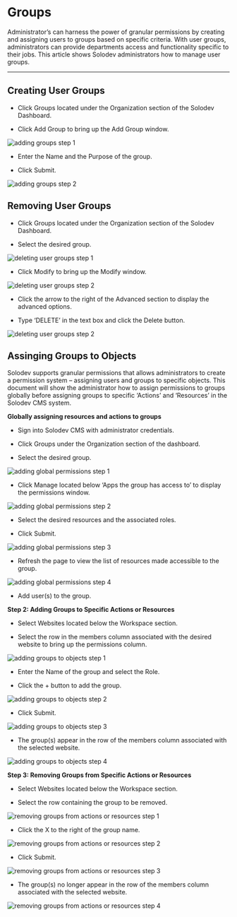 
# Groups


Administrator’s can harness the power of granular permissions by creating and assigning users to groups based on specific criteria. With user groups, administrators can provide departments access and functionality specific to their jobs. This article shows Solodev administrators how to manage user groups. 

---

## Creating User Groups

- Click Groups located under the Organization section of the Solodev Dashboard.

- Click Add Group to bring up the Add Group window. 

![adding groups step 1](adding_user_Groups_p1.png)

- Enter the Name and the Purpose of the group.

- Click Submit.

![adding groups step 2](adding_user_Groups_p2.png)

## Removing User Groups

- Click Groups located under the Organization section of the Solodev Dashboard.

- Select the desired group.

![deleting user groups step 1](deleting_user_groups.jpg)

- Click Modify to bring up the Modify window.

![deleting user groups step 2](deleting_user_groups_p2.jpg)

- Click the arrow to the right of the Advanced section to display the advanced options.
 
- Type ‘DELETE’ in the text box and click the Delete button.

![deleting user groups step 2](deleting_user_groups_p3.jpg)


## Assinging Groups to Objects

Solodev supports granular permissions that allows administrators to create a permission system – assigning users and groups to specific objects. This document will show the administrator how to assign permissions to groups globally before assigning groups to specific ‘Actions’ and ‘Resources’ in the Solodev CMS system. 


**Globally assigning resources and actions to groups**

- Sign into Solodev CMS with administrator credentials.

- Click Groups under the Organization section of the dashboard.

- Select the desired group.

![adding global permissions step 1](adding_global_permissions_p1.jpg)

- Click Manage located below ‘Apps the group has access to’ to display the permissions window.

![adding global permissions step 2](adding_global_permissions_p2.jpg)

- Select the desired resources and the associated roles.

- Click Submit.

![adding global permissions step 3](adding_global_permissions_p3.jpg)

- Refresh the page to view the list of resources made accessible to the group.

![adding global permissions step 4](adding_global_permissions_p4.jpg)

- Add user(s) to the group.


**Step 2: Adding Groups to Specific Actions or Resources**

- Select Websites located below the Workspace section. 

- Select the row in the members column associated with the desired website to bring up the permissions column.

![adding groups to objects step 1](adding_groups_to_objects.jpg)

- Enter the Name of the group and select the Role.

- Click the + button to add the group.

![adding groups to objects step 2](adding_groups_to_objects_p2.jpg)

- Click Submit.

![adding groups to objects step 3](adding_groups_to_objects_p3.jpg)

- The group(s) appear in the row of the members column associated with the selected website. 

![adding groups to objects step 4](adding_groups_to_objects_p4.jpg)


**Step 3: Removing Groups from Specific Actions or Resources**

- Select Websites located below the Workspace section. 

- Select the row containing the group to be removed.

![removing groups from actions or resources step 1](removing_groups_from_objects_p1.jpg)

- Click the X to the right of the group name.

![removing groups from actions or resources step 2](removing_groups_from_objects_p2.jpg)

- Click Submit.

![removing groups from actions or resources step 3](removing_groups_from_objects_p3.jpg)

- The group(s) no longer appear in the row of the members column associated with the selected website. 

![removing groups from actions or resources step 4](removing_groups_from_objects_p4.jpg)